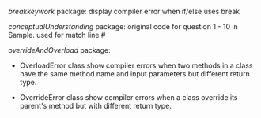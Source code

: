 _breakkeywork_ package: display compiler error when if/else uses break

_conceptualUnderstanding_ package: original code for question 1 - 10 in Sample. used for match line #

_overrideAndOverload_ package: 

* OverloadError class show compiler errors when two methods in a class have the same method name and input parameters but different return type.

* OverrideError class show compiler errors when a class override its parent's method but with different return type.